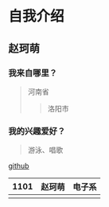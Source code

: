 # 自我介绍

## 赵珂萌

### 我来自哪里？

> 河南省
>
> > 洛阳市

### 我的兴趣爱好？

> 游泳、唱歌

[github](www.github.com)



| 1101 | 赵珂萌 | 电子系 |
| ---- | ------ | ------ |
|      |        |        |

